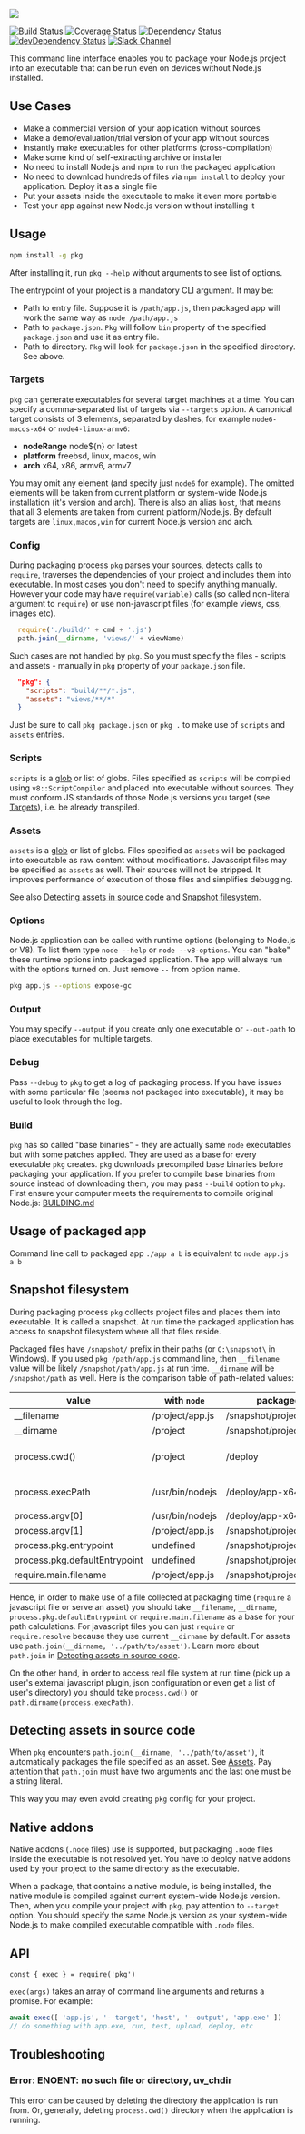 ![](http://res.cloudinary.com/zeit-inc/image/upload/v1509936347/repositories/pkg/pkg.png)

[![Build Status](https://travis-ci.org/zeit/pkg.svg?branch=master)](https://travis-ci.org/zeit/pkg)
[![Coverage Status](https://coveralls.io/repos/github/zeit/pkg/badge.svg?branch=master)](https://coveralls.io/github/zeit/pkg?branch=master)
[![Dependency Status](https://david-dm.org/zeit/pkg/status.svg)](https://david-dm.org/zeit/pkg)
[![devDependency Status](https://david-dm.org/zeit/pkg/dev-status.svg)](https://david-dm.org/zeit/pkg?type=dev)
[![Slack Channel](http://zeit-slackin.now.sh/badge.svg)](https://zeit.chat/)

This command line interface enables you to package your Node.js project into an executable that can be run even on devices without Node.js installed.

## Use Cases

* Make a commercial version of your application without sources
* Make a demo/evaluation/trial version of your app without sources
* Instantly make executables for other platforms (cross-compilation)
* Make some kind of self-extracting archive or installer
* No need to install Node.js and npm to run the packaged application
* No need to download hundreds of files via `npm install` to deploy
your application. Deploy it as a single file
* Put your assets inside the executable to make it even more portable
* Test your app against new Node.js version without installing it

## Usage

```sh
npm install -g pkg
```

After installing it, run `pkg --help` without arguments to see list of options.

The entrypoint of your project is a mandatory CLI argument. It may be:

* Path to entry file. Suppose it is `/path/app.js`, then
packaged app will work the same way as `node /path/app.js`
* Path to `package.json`. `Pkg` will follow `bin` property of
the specified `package.json` and use it as entry file.
* Path to directory. `Pkg` will look for `package.json` in
the specified directory. See above.

### Targets

`pkg` can generate executables for several target machines at a
time. You can specify a comma-separated list of targets via `--targets`
option. A canonical target consists of 3 elements, separated by
dashes, for example `node6-macos-x64` or `node4-linux-armv6`:

* **nodeRange** node${n} or latest
* **platform** freebsd, linux, macos, win
* **arch** x64, x86, armv6, armv7

You may omit any element (and specify just `node6` for example).
The omitted elements will be taken from current platform or
system-wide Node.js installation (it's version and arch).
There is also an alias `host`, that means that all 3 elements
are taken from current platform/Node.js. By default targets are
`linux,macos,win` for current Node.js version and arch.

### Config

During packaging process `pkg` parses your sources, detects
calls to `require`, traverses the dependencies of your project
and includes them into executable. In most cases you
don't need to specify anything manually. However your code
may have `require(variable)` calls (so called non-literal
argument to `require`) or use non-javascript files (for
example views, css, images etc).
```js
  require('./build/' + cmd + '.js')
  path.join(__dirname, 'views/' + viewName)
```
Such cases are not handled by `pkg`. So you must specify the
files - scripts and assets - manually in `pkg` property of
your `package.json` file.
```json
  "pkg": {
    "scripts": "build/**/*.js",
    "assets": "views/**/*"
  }
```
Just be sure to call `pkg package.json` or `pkg .` to make use
of `scripts` and `assets` entries.

### Scripts

`scripts` is a [glob](https://github.com/sindresorhus/globby)
or list of globs. Files specified as `scripts` will be compiled
using `v8::ScriptCompiler` and placed into executable without
sources. They must conform JS standards of those Node.js versions
you target (see [Targets](#targets)), i.e. be already transpiled.

### Assets

`assets` is a [glob](https://github.com/sindresorhus/globby)
or list of globs. Files specified as `assets` will be packaged
into executable as raw content without modifications. Javascript
files may be specified as `assets` as well. Their sources will
not be stripped. It improves performance of execution of those
files and simplifies debugging.

See also
[Detecting assets in source code](#detecting-assets-in-source-code) and
[Snapshot filesystem](#snapshot-filesystem).

### Options

Node.js application can be called with runtime options
(belonging to Node.js or V8). To list them type `node --help` or
`node --v8-options`. You can "bake" these runtime options into
packaged application. The app will always run with the options
turned on. Just remove `--` from option name.
```sh
pkg app.js --options expose-gc
```

### Output

You may specify `--output` if you create only one executable
or `--out-path` to place executables for multiple targets.

### Debug

Pass `--debug` to `pkg` to get a log of packaging process.
If you have issues with some particular file (seems not packaged
into executable), it may be useful to look through the log.

### Build

`pkg` has so called "base binaries" - they are actually same
`node` executables but with some patches applied. They are
used as a base for every executable `pkg` creates. `pkg`
downloads precompiled base binaries before packaging your
application. If you prefer to compile base binaries from
source instead of downloading them, you may pass `--build`
option to `pkg`. First ensure your computer meets the
requirements to compile original Node.js:
[BUILDING.md](https://github.com/nodejs/node/blob/master/BUILDING.md)

## Usage of packaged app

Command line call to packaged app `./app a b` is equivalent
to `node app.js a b`

## Snapshot filesystem

During packaging process `pkg` collects project files and places
them into executable. It is called a snapshot. At run time the
packaged application has access to snapshot filesystem where all
that files reside.

Packaged files have `/snapshot/` prefix in their paths (or
`C:\snapshot\` in Windows). If you used `pkg /path/app.js` command line,
then `__filename` value will be likely `/snapshot/path/app.js`
at run time. `__dirname` will be `/snapshot/path` as well. Here is
the comparison table of path-related values:

value                          | with `node`         | packaged                   | comments
-------------------------------|---------------------|----------------------------|-----------
__filename                     | /project/app.js     | /snapshot/project/app.js   |
__dirname                      | /project            | /snapshot/project          |
process.cwd()                  | /project            | /deploy                    | suppose the app is called ...
process.execPath               | /usr/bin/nodejs     | /deploy/app-x64            | `app-x64` and run in `/deploy`
process.argv[0]                | /usr/bin/nodejs     | /deploy/app-x64            |
process.argv[1]                | /project/app.js     | /snapshot/project/app.js   |
process.pkg.entrypoint         | undefined           | /snapshot/project/app.js   |
process.pkg.defaultEntrypoint  | undefined           | /snapshot/project/app.js   |
require.main.filename          | /project/app.js     | /snapshot/project/app.js   |

Hence, in order to make use of a file collected at packaging
time (`require` a javascript file or serve an asset) you should
take `__filename`, `__dirname`, `process.pkg.defaultEntrypoint`
or `require.main.filename` as a base for your path calculations.
For javascript files you can just `require` or `require.resolve`
because they use current `__dirname` by default. For assets use
`path.join(__dirname, '../path/to/asset')`. Learn more about
`path.join` in
[Detecting assets in source code](#detecting-assets-in-source-code).

On the other hand, in order to access real file system at run time
(pick up a user's external javascript plugin, json configuration or
even get a list of user's directory) you should take `process.cwd()`
or `path.dirname(process.execPath)`.

## Detecting assets in source code

When `pkg` encounters `path.join(__dirname, '../path/to/asset')`,
it automatically packages the file specified as an asset. See
[Assets](#assets). Pay attention that `path.join` must have two
arguments and the last one must be a string literal.

This way you may even avoid creating `pkg` config for your project.

## Native addons

Native addons (`.node` files) use is supported, but packaging
`.node` files inside the executable is not resolved yet. You have
to deploy native addons used by your project to the same directory
as the executable.

When a package, that contains a native module, is being installed,
the native module is compiled against current system-wide Node.js
version. Then, when you compile your project with `pkg`, pay attention
to `--target` option. You should specify the same Node.js version
as your system-wide Node.js to make compiled executable compatible
with `.node` files.

## API

`const { exec } = require('pkg')`

`exec(args)` takes an array of command line arguments and returns
a promise. For example:

```js
await exec([ 'app.js', '--target', 'host', '--output', 'app.exe' ])
// do something with app.exe, run, test, upload, deploy, etc
```

## Troubleshooting

### Error: ENOENT: no such file or directory, uv_chdir

This error can be caused by deleting the directory the application is
run from. Or, generally, deleting `process.cwd()` directory when the
application is running.
